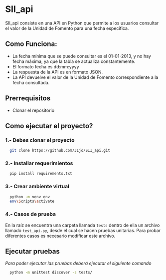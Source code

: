 
# SII_api

SII_api consiste en una API en Python que permite a los usuarios consultar el valor de la Unidad de Fomento para una fecha específica.




## Como Funciona:

- La fecha mínima que se puede consultar es el 01-01-2013, y no hay fecha máxima, ya que la tabla se actualiza constantemente.
- El formato fecha es dd:mm:yyyy
- La respuesta de la API es en formato JSON.
- La API devuelve el valor de la Unidad de Fomento correspondiente a la fecha consultada.



## Prerrequisitos

- Clonar el repositorio

## Como ejecutar el proyecto?

### 1.- Debes clonar el proyecto

```bash
  git clone https://github.com/J1jo/SII_api.git
```

### 2.- Installar requerimientos

```bash
  pip install requirements.txt
```

### 3.- Crear ambiente virtual

```bash
  python -m venv env
  env\Scripts\activate
```

### 4.- Casos de prueba

En la raíz se encuentra una carpeta llamada `tests` dentro de ella un archivo llamado `test_api.py`, desde el cual se hacen pruebas unitarias. Para probar diferentes casos es necesario modificar este archivo.
## Ejecutar pruebas

*Para poder ejecutar las pruebas deberá ejecutar el siguiente comando*

```bash
  python -m unittest discover -s tests/
```
